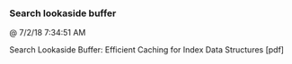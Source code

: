 ﻿

### Search lookaside buffer
@ 7/2/18 7:34:51 AM

Search Lookaside Buffer: Efficient Caching for Index Data Structures [pdf]


